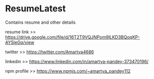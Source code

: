 # ResumeLatest
Contains resume and other details

resume link >> https://drive.google.com/file/d/16T2T9VQJNPom9lLKD3BQoqKP-AYSleGq/view

twitter     >> https://twitter.com/Amartya4686

linkedin    >> https://www.linkedin.com/in/amartya-pandey-373470196/

npm profile >> https://www.npmjs.com/~amartya_pandey112
